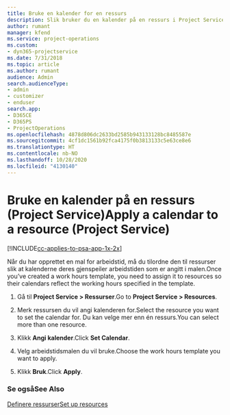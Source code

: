 ```yaml
---
title: Bruke en kalender for en ressurs
description: Slik bruker du en kalender på en ressurs i Project Service
author: rumant
manager: kfend
ms.service: project-operations
ms.custom:
- dyn365-projectservice
ms.date: 7/31/2018
ms.topic: article
ms.author: rumant
audience: Admin
search.audienceType:
- admin
- customizer
- enduser
search.app:
- D365CE
- D365PS
- ProjectOperations
ms.openlocfilehash: 4878d806dc2633bd2585b943133128bc8485587e
ms.sourcegitcommit: 4cf1dc1561b92fca4175f0b3813133c5e63ce8e6
ms.translationtype: HT
ms.contentlocale: nb-NO
ms.lasthandoff: 10/28/2020
ms.locfileid: "4130140"
---
```

# <a name="apply-a-calendar-to-a-resource-project-service"></a><span data-ttu-id="af572-103">Bruke en kalender på en ressurs (Project Service)</span><span class="sxs-lookup"><span data-stu-id="af572-103">Apply a calendar to a resource (Project Service)</span></span>

[!INCLUDE[cc-applies-to-psa-app-1x-2x](../includes/cc-applies-to-psa-app-1x-2x.md)]

<span data-ttu-id="af572-104">Når du har opprettet en mal for arbeidstid, må du tilordne den til ressurser slik at kalenderne deres gjenspeiler arbeidstiden som er angitt i malen.</span><span class="sxs-lookup"><span data-stu-id="af572-104">Once you’ve created a work hours template, you need to assign it to resources so their calendars reflect the working hours specified in the template.</span></span>  
  
1.  <span data-ttu-id="af572-105">Gå til **Project Service > Ressurser**.</span><span class="sxs-lookup"><span data-stu-id="af572-105">Go to **Project Service > Resources**.</span></span>  
  
2.  <span data-ttu-id="af572-106">Merk ressursen du vil angi kalenderen for.</span><span class="sxs-lookup"><span data-stu-id="af572-106">Select the resource you want to set the calendar for.</span></span> <span data-ttu-id="af572-107">Du kan velge mer enn én ressurs.</span><span class="sxs-lookup"><span data-stu-id="af572-107">You can select more than one resource.</span></span>  
  
3.  <span data-ttu-id="af572-108">Klikk **Angi kalender**.</span><span class="sxs-lookup"><span data-stu-id="af572-108">Click **Set Calendar**.</span></span>  
  
4.  <span data-ttu-id="af572-109">Velg arbeidstidsmalen du vil bruke.</span><span class="sxs-lookup"><span data-stu-id="af572-109">Choose the work hours template you want to apply.</span></span>  
  
5.  <span data-ttu-id="af572-110">Klikk **Bruk**.</span><span class="sxs-lookup"><span data-stu-id="af572-110">Click **Apply**.</span></span>  
  
### <a name="see-also"></a><span data-ttu-id="af572-111">Se også</span><span class="sxs-lookup"><span data-stu-id="af572-111">See Also</span></span>  
 [<span data-ttu-id="af572-112">Definere ressurser</span><span class="sxs-lookup"><span data-stu-id="af572-112">Set up resources</span></span>](../psa/set-up-resources.md)
